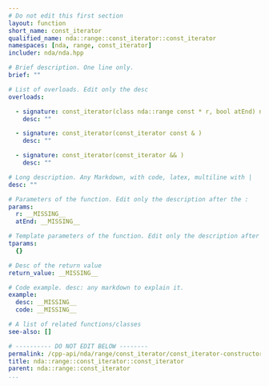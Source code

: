 ```yaml
---
# Do not edit this first section
layout: function
short_name: const_iterator
qualified_name: nda::range::const_iterator::const_iterator
namespaces: [nda, range, const_iterator]
includer: nda/nda.hpp

# Brief description. One line only.
brief: ""

# List of overloads. Edit only the desc
overloads:

  - signature: const_iterator(class nda::range const * r, bool atEnd) noexcept
    desc: ""

  - signature: const_iterator(const_iterator const & )
    desc: ""

  - signature: const_iterator(const_iterator && )
    desc: ""

# Long description. Any Markdown, with code, latex, multiline with |
desc: ""

# Parameters of the function. Edit only the description after the :
params:
  r: __MISSING__
  atEnd: __MISSING__

# Template parameters of the function. Edit only the description after the :
tparams:
  {}

# Desc of the return value
return_value: __MISSING__

# Code example. desc: any markdown to explain it.
example:
  desc: __MISSING__
  code: __MISSING__

# A list of related functions/classes
see-also: []

# ---------- DO NOT EDIT BELOW --------
permalink: /cpp-api/nda/range/const_iterator/const_iterator-constructors
title: nda::range::const_iterator::const_iterator
parent: nda::range::const_iterator
...
```



